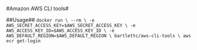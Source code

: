#Amazon AWS CLI tools#

##Usage##
`
docker run \
	--rm \
	-e AWS_SECRET_ACCESS_KEY=$AWS_SECRET_ACCESS_KEY \
	-e AWS_ACCESS_KEY_ID=$AWS_ACCESS_KEY_ID \
	-e AWS_DEFAULT_REGION=$AWS_DEFAULT_REGION \
	bartlettc/aws-cli-tools \
	aws ecr get-login
`